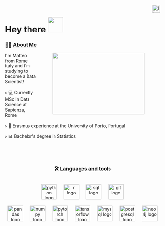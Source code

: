 <a href="https://www.linkedin.com/in/matteo-candi-59411b215/" target="_blank">
  <img src="https://img.shields.io/static/v1?message=LinkedIn&logo=linkedin&label=&color=0077B5&logoColor=white&labelColor=&style=for-the-badge" height="25" alt="linkedin logo" align="right"  />
</a>
<h1> Hey there <img src="https://github.com/Matteo-Candi/Matteo-Candi/assets/114286004/19fb8f5c-6430-4c37-b769-d6c3c6ace752" height="50" /> </h1>

###


<h3 align="left" >👩‍💻  <ins>About Me </ins></h3>

<div>
  <img height="200" width="300" src="https://github.com/Matteo-Candi/Matteo-Candi/assets/114286004/c2577c2d-c1ce-4479-80c8-897660c969f3" align="right" hspace="50" />
  <p align="left">I'm Matteo from Rome, Italy and I'm studying to become a Data Scientist!<br><br> 
    ▹ 💻 Currently MSc in Data Science at Sapienza, Rome<br><br>
    ▹ 🛫 Erasmus experience at the University of Porto, Portugal<br><br>
    ▹ 📊 Bachelor's degree in Statistics</p>
</div>

###


<br><br>
<h3 align="center">🛠 <ins>Languages and tools</ins></h3>

<div>
  <br>
  <div align="center">
    <img src="https://cdn.jsdelivr.net/gh/devicons/devicon/icons/python/python-original.svg" height="50" alt="python logo"  />
    <img width="15" />
    <img src="https://cdn.jsdelivr.net/gh/devicons/devicon/icons/r/r-original.svg" height="50" alt="r logo"  />
    <img width="15" />
    <img src="https://cdn.jsdelivr.net/gh/devicons/devicon/icons/azuresqldatabase/azuresqldatabase-original.svg" height="50" alt="sql logo"  />
    <img width="15" />
    <img src="https://cdn.jsdelivr.net/gh/devicons/devicon/icons/git/git-original.svg" height="50" alt="git logo"  />
  </div>
  <br>
  
  <div align="center">
    <img src="https://cdn.jsdelivr.net/gh/devicons/devicon/icons/pandas/pandas-original-wordmark.svg" height="50" alt="pandas logo"  />
    <img width="15" />
    <img src="https://cdn.jsdelivr.net/gh/devicons/devicon/icons/numpy/numpy-original-wordmark.svg" height="50" alt="numpy logo"  />
    <img width="15" />
    <img src="https://cdn.jsdelivr.net/gh/devicons/devicon/icons/pytorch/pytorch-plain-wordmark.svg" height="50" alt="pytorch logo"  />
    <img width="15" />
    <img src="https://cdn.jsdelivr.net/gh/devicons/devicon/icons/tensorflow/tensorflow-original-wordmark.svg" height="50" alt="tensorflow logo"  />
    <img width="15" />
    <img src="https://cdn.jsdelivr.net/gh/devicons/devicon/icons/mysql/mysql-original-wordmark.svg" height="50" alt="mysql logo"  />
    <img width="15" />
    <img src="https://cdn.jsdelivr.net/gh/devicons/devicon/icons/postgresql/postgresql-plain-wordmark.svg" height="50" alt="postgresql logo"  />
    <img width="15" />
    <img src="https://cdn.jsdelivr.net/gh/devicons/devicon/icons/neo4j/neo4j-original-wordmark.svg" height="50" alt="neo4j logo"  />
  </div>
</div>





